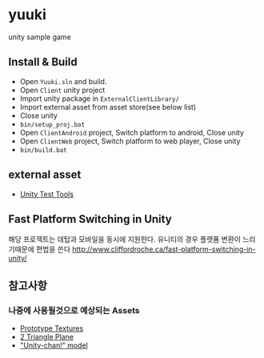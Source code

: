 # yuuki
unity sample game

## Install & Build
* Open ```Yuuki.sln``` and build.
* Open ```Client``` unity project
* Import unity package in ```ExternalClientLibrary/```
* Import external asset from asset store(see below list)
* Close unity
* ```bin/setup_proj.bat```
* Open ```ClientAndroid``` project, Switch platform to android, Close unity
* Open ```ClientWeb``` project, Switch platform to web player, Close unity
* ```bin/build.bat```

## external asset
* [Unity Test Tools](https://www.assetstore.unity3d.com/en/#!/content/13802)


## Fast Platform Switching in Unity
해당 프로젝트는 데탑과 모바일을 동시에 지원한다. 유니티의 경우 플랫폼 변환이 느리기때문에 편법을 쓴다
http://www.cliffordroche.ca/fast-platform-switching-in-unity/

## 참고사항
### 나중에 사용될것으로 예상되는 Assets
* [Prototype Textures](https://www.assetstore.unity3d.com/en/#!/content/1809)
* [2 Triangle Plane](https://www.assetstore.unity3d.com/en/#!/content/5930)
* ["Unity-chan!" model](https://www.assetstore.unity3d.com/en/#!/content/18705)
